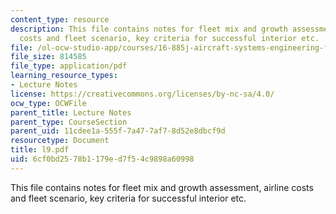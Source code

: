 ```yaml
---
content_type: resource
description: This file contains notes for fleet mix and growth assessment, airline
  costs and fleet scenario, key criteria for successful interior etc.
file: /ol-ocw-studio-app/courses/16-885j-aircraft-systems-engineering-fall-2004/6cf0bd2578b1179ed7f54c9898a60998_l9.pdf
file_size: 814585
file_type: application/pdf
learning_resource_types:
- Lecture Notes
license: https://creativecommons.org/licenses/by-nc-sa/4.0/
ocw_type: OCWFile
parent_title: Lecture Notes
parent_type: CourseSection
parent_uid: 11cdee1a-555f-7a47-7af7-8d52e8dbcf9d
resourcetype: Document
title: l9.pdf
uid: 6cf0bd25-78b1-179e-d7f5-4c9898a60998
---
```

This file contains notes for fleet mix and growth assessment, airline costs and fleet scenario, key criteria for successful interior etc.
